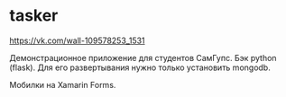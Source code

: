 # tasker

https://vk.com/wall-109578253_1531 

Демонстрационное приложение для студентов СамГупс.
Бэк python (flask). Для его развертывания нужно только установить mongodb.

Мобилки на Xamarin Forms.


